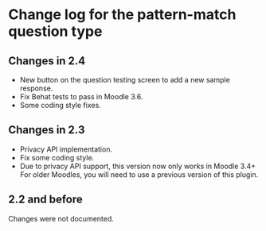 # Change log for the pattern-match question type


## Changes in 2.4

* New button on the question testing screen to add a new sample response.
* Fix Behat tests to pass in Moodle 3.6.
* Some coding style fixes.

## Changes in 2.3

* Privacy API implementation.
* Fix some coding style.
* Due to privacy API support, this version now only works in Moodle 3.4+
  For older Moodles, you will need to use a previous version of this plugin.


## 2.2 and before

Changes were not documented.

